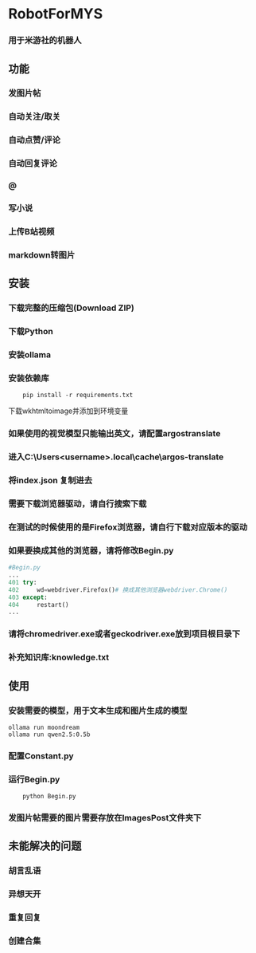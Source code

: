 # RobotForMYS
### 用于米游社的机器人

## 功能
### 发图片帖
### 自动关注/取关
### 自动点赞/评论
### 自动回复评论
### @
### 写小说
### 上传B站视频
### markdown转图片


## 安装
### 下载完整的压缩包(Download ZIP)
### 下载Python
### 安装ollama
### 安装依赖库
```
    pip install -r requirements.txt
```
下载wkhtmltoimage并添加到环境变量
### 如果使用的视觉模型只能输出英文，请配置argostranslate
### 进入C:\Users\<username>\.local\cache\argos-translate
### 将index.json 复制进去
### 需要下载浏览器驱动，请自行搜索下载
### 在测试的时候使用的是Firefox浏览器，请自行下载对应版本的驱动
### 如果要换成其他的浏览器，请将修改Begin.py
```python
#Begin.py
...
401 try:
402     wd=webdriver.Firefox()# 换成其他浏览器webdriver.Chrome()
403 except:
404     restart()
...
```
### 请将chromedriver.exe或者geckodriver.exe放到项目根目录下
### 补充知识库:knowledge.txt
## 使用
### 安装需要的模型，用于文本生成和图片生成的模型
```
ollama run moondream 
ollama run qwen2.5:0.5b
```
### 配置Constant.py
### 运行Begin.py

```
    python Begin.py
```
### 发图片帖需要的图片需要存放在ImagesPost文件夹下

## 未能解决的问题
### 胡言乱语
### 异想天开
### 重复回复
### 创建合集


